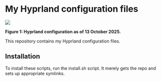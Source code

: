 # My Hyprland configuration files
![](https://fusion809.github.io/images/Hyprland/Screenshot_2025-10-13_22-23-17.png)

**Figure 1: Hyprland configuration as of 13 October 2025.**

This repository contains my Hyprland configuration files. 

## Installation
To install these scripts, run the install.sh script. It merely gets the repo and sets up appropriate symlinks. 
